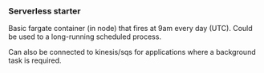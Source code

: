 ### Serverless starter

Basic fargate container (in node) that fires at 9am every day (UTC).
Could be used to a long-running scheduled process.

Can also be connected to kinesis/sqs for applications where a background task is required.